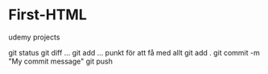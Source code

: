 # First-HTML
udemy projects

git status
git diff <file1> <file2> <file3> ...
git add <file1> <file2> <file3> ...  punkt för att få med allt git add .
git commit -m "My commit message"
git push